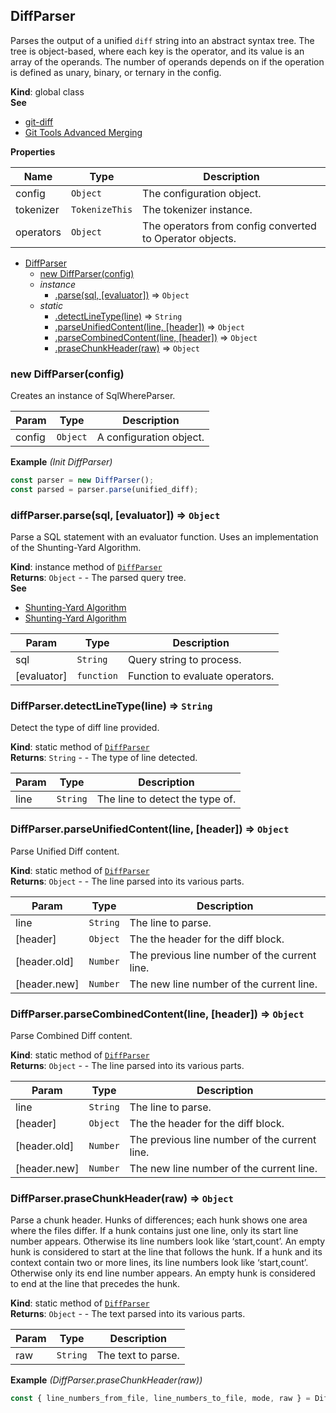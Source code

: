 <a name="DiffParser"></a>

## DiffParser
Parses the output of a unified `diff` string into an abstract syntax tree.
The tree is object-based, where each key is the operator, and its value is an array of the operands.
The number of operands depends on if the operation is defined as unary, binary, or ternary in the config.

**Kind**: global class  
**See**

- [git-diff](https://git-scm.com/docs/git-diff)
- [Git Tools Advanced Merging](https://git-scm.com/book/en/v2/Git-Tools-Advanced-Merging)

**Properties**

| Name | Type | Description |
| --- | --- | --- |
| config | <code>Object</code> | The configuration object. |
| tokenizer | <code>TokenizeThis</code> | The tokenizer instance. |
| operators | <code>Object</code> | The operators from config converted to Operator objects. |


* [DiffParser](#DiffParser)
    * [new DiffParser(config)](#new_DiffParser_new)
    * _instance_
        * [.parse(sql, [evaluator])](#DiffParser+parse) ⇒ <code>Object</code>
    * _static_
        * [.detectLineType(line)](#DiffParser.detectLineType) ⇒ <code>String</code>
        * [.parseUnifiedContent(line, [header])](#DiffParser.parseUnifiedContent) ⇒ <code>Object</code>
        * [.parseCombinedContent(line, [header])](#DiffParser.parseCombinedContent) ⇒ <code>Object</code>
        * [.praseChunkHeader(raw)](#DiffParser.praseChunkHeader) ⇒ <code>Object</code>

<a name="new_DiffParser_new"></a>

### new DiffParser(config)
Creates an instance of SqlWhereParser.


| Param | Type | Description |
| --- | --- | --- |
| config | <code>Object</code> | A configuration object. |

**Example** *(Init DiffParser)*  
```js
const parser = new DiffParser();
const parsed = parser.parse(unified_diff);
```
<a name="DiffParser+parse"></a>

### diffParser.parse(sql, [evaluator]) ⇒ <code>Object</code>
Parse a SQL statement with an evaluator function.
Uses an implementation of the Shunting-Yard Algorithm.

**Kind**: instance method of [<code>DiffParser</code>](#DiffParser)  
**Returns**: <code>Object</code> - - The parsed query tree.  
**See**

- [Shunting-Yard Algorithm](https://en.wikipedia.org/wiki/Shunting-yard_algorithm)
- [Shunting-Yard Algorithm](https://wcipeg.com/wiki/Shunting_yard_algorithm)


| Param | Type | Description |
| --- | --- | --- |
| sql | <code>String</code> | Query string to process. |
| [evaluator] | <code>function</code> | Function to evaluate operators. |

<a name="DiffParser.detectLineType"></a>

### DiffParser.detectLineType(line) ⇒ <code>String</code>
Detect the type of diff line provided.

**Kind**: static method of [<code>DiffParser</code>](#DiffParser)  
**Returns**: <code>String</code> - - The type of line detected.  

| Param | Type | Description |
| --- | --- | --- |
| line | <code>String</code> | The line to detect the type of. |

<a name="DiffParser.parseUnifiedContent"></a>

### DiffParser.parseUnifiedContent(line, [header]) ⇒ <code>Object</code>
Parse Unified Diff content.

**Kind**: static method of [<code>DiffParser</code>](#DiffParser)  
**Returns**: <code>Object</code> - - The line parsed into its various parts.  

| Param | Type | Description |
| --- | --- | --- |
| line | <code>String</code> | The line to parse. |
| [header] | <code>Object</code> | The the header for the diff block. |
| [header.old] | <code>Number</code> | The previous line number of the current line. |
| [header.new] | <code>Number</code> | The new line number of the current line. |

<a name="DiffParser.parseCombinedContent"></a>

### DiffParser.parseCombinedContent(line, [header]) ⇒ <code>Object</code>
Parse Combined Diff content.

**Kind**: static method of [<code>DiffParser</code>](#DiffParser)  
**Returns**: <code>Object</code> - - The line parsed into its various parts.  

| Param | Type | Description |
| --- | --- | --- |
| line | <code>String</code> | The line to parse. |
| [header] | <code>Object</code> | The the header for the diff block. |
| [header.old] | <code>Number</code> | The previous line number of the current line. |
| [header.new] | <code>Number</code> | The new line number of the current line. |

<a name="DiffParser.praseChunkHeader"></a>

### DiffParser.praseChunkHeader(raw) ⇒ <code>Object</code>
Parse a chunk header.
Hunks of differences; each hunk shows one area where the files differ.
If a hunk contains just one line, only its start line number appears. Otherwise its line numbers look like ‘start,count’. An empty hunk is considered to start at the line that follows the hunk.
If a hunk and its context contain two or more lines, its line numbers look like ‘start,count’. Otherwise only its end line number appears. An empty hunk is considered to end at the line that precedes the hunk.

**Kind**: static method of [<code>DiffParser</code>](#DiffParser)  
**Returns**: <code>Object</code> - - The text parsed into its various parts.  

| Param | Type | Description |
| --- | --- | --- |
| raw | <code>String</code> | The text to parse. |

**Example** *(DiffParser.praseChunkHeader(raw))*  
```js
const { line_numbers_from_file, line_numbers_to_file, mode, raw } = DiffParser.praseChunkHeader('@@ -1,5 +1,5 @@');
```
